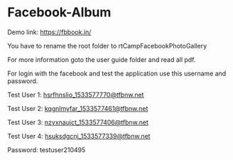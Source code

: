 # Facebook-Album

Demo link: https://fbbook.in/

You have to rename the root folder to rtCampFacebookPhotoGallery

For more information goto the user guide folder and read all pdf.

For login with the facebook and test the application use this username and password.

Test User 1: hsrfhnslio_1533577770@tfbnw.net 

Test User 2: kqgnlmyfar_1533577461@tfbnw.net 

Test User 3: nzyxnaujct_1533577406@tfbnw.net 

Test User 4: hsuksdgcnj_1533577339@tfbnw.net

Password: testuser210495

